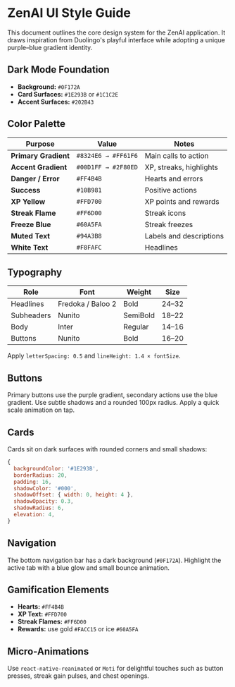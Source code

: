 # ZenAI UI Style Guide

This document outlines the core design system for the ZenAI application. It draws inspiration from Duolingo's playful interface while adopting a unique purple–blue gradient identity.

## Dark Mode Foundation

- **Background:** `#0F172A`
- **Card Surfaces:** `#1E293B` or `#1C1C2E`
- **Accent Surfaces:** `#202B43`

## Color Palette

| Purpose | Value | Notes |
| --- | --- | --- |
| **Primary Gradient** | `#8324E6 → #FF61F6` | Main calls to action |
| **Accent Gradient** | `#00D1FF → #2F80ED` | XP, streaks, highlights |
| **Danger / Error** | `#FF4B4B` | Hearts and errors |
| **Success** | `#10B981` | Positive actions |
| **XP Yellow** | `#FFD700` | XP points and rewards |
| **Streak Flame** | `#FF6D00` | Streak icons |
| **Freeze Blue** | `#60A5FA` | Streak freezes |
| **Muted Text** | `#94A3B8` | Labels and descriptions |
| **White Text** | `#F8FAFC` | Headlines |

## Typography

| Role | Font | Weight | Size |
| --- | --- | --- | --- |
| Headlines | Fredoka / Baloo 2 | Bold | 24–32 |
| Subheaders | Nunito | SemiBold | 18–22 |
| Body | Inter | Regular | 14–16 |
| Buttons | Nunito | Bold | 16–20 |

Apply `letterSpacing: 0.5` and `lineHeight: 1.4 × fontSize`.

## Buttons

Primary buttons use the purple gradient, secondary actions use the blue gradient. Use subtle shadows and a rounded 100px radius. Apply a quick scale animation on tap.

## Cards

Cards sit on dark surfaces with rounded corners and small shadows:

```js
{
  backgroundColor: '#1E293B',
  borderRadius: 20,
  padding: 16,
  shadowColor: '#000',
  shadowOffset: { width: 0, height: 4 },
  shadowOpacity: 0.3,
  shadowRadius: 6,
  elevation: 4,
}
```

## Navigation

The bottom navigation bar has a dark background (`#0F172A`). Highlight the active tab with a blue glow and small bounce animation.

## Gamification Elements

- **Hearts:** `#FF4B4B`
- **XP Text:** `#FFD700`
- **Streak Flames:** `#FF6D00`
- **Rewards:** use gold `#FACC15` or ice `#60A5FA`

## Micro‑Animations

Use `react-native-reanimated` or `Moti` for delightful touches such as button presses, streak gain pulses, and chest openings.

